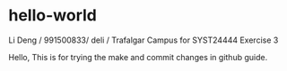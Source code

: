 # hello-world
Li Deng / 991500833/ deli / Trafalgar Campus for SYST24444 Exercise 3


Hello, 
This is for trying the make and commit changes in github guide.

